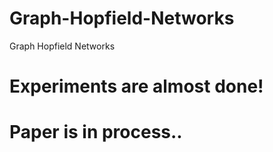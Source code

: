 # Graph-Hopfield-Networks
Graph Hopfield Networks
# Experiments are almost done!
# Paper is in process..
